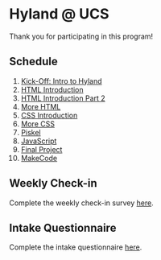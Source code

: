 # Hyland @ UCS
Thank you for participating in this program!

## Schedule
1. [Kick-Off: Intro to Hyland](IntroHyland/StudentDesc.md)
1. [HTML Introduction](HtmlIntro/StudentDesc.md)
1. [HTML Introduction Part 2](HtmlIntro2/StudentDesc.md)
1. [More HTML](MoreHtml/StudentDesc.md)
1. [CSS Introduction](CssIntro/StudentDesc.md)
1. [More CSS](MoreCss/StudentDesc.md)
1. [Piskel](Piskel/StudentDesc.md)
1. [JavaScript](JavaScript/StudentDesc.md)
1. [Final Project](FinalProject/StudentDesc.md)
1. [MakeCode](MakeCode/StudentDesc.md)

## Weekly Check-in
Complete the weekly check-in survey [here](https://docs.google.com/forms/d/e/1FAIpQLScSC-ez-fssrtM040_hr_dSNvgcZej59CJRfQNGvFCPaGe9Hw/viewform?usp=sf_link).

## Intake Questionnaire
Complete the intake questionnaire [here](https://docs.google.com/forms/d/e/1FAIpQLSdPtWsZL-8YfJ32BCksefQI0yj0ZDGzHWdfJw78nBG5O750Ow/viewform).